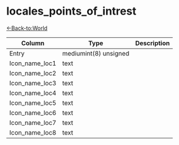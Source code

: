 # locales_points_of_intrest

[<-Back-to:World](database-world.md)

Column | Type | Description
--- | --- | ---
Entry | mediumint(8) unsigned | 
Icon_name_loc1 | text | 
Icon_name_loc2 | text | 
Icon_name_loc3 | text | 
Icon_name_loc4 | text | 
Icon_name_loc5 | text | 
Icon_name_loc6 | text | 
Icon_name_loc7 | text | 
Icon_name_loc8 | text | 
